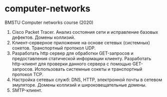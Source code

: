 # computer-networks
BMSTU Computer networks course (2020)

1. Cisco Packet Tracer. Анализ состояния сети и исправление базовых дефектов. Домены коллизий.
2. Клиент-серверное приложение на основе сетевых (системных) сокетов. Транспортный протокол UDP.  
3. Разработать http сервер для обработки GET-запросов и предоставления статической информации клиенту. Разработать http-клиент для проверки данного сервера с помощью GET-запросов. Использовать системные сокеты и транспортный протокол TCP. 
4. Настройка сетевых служб: DNS, HTTP, электронной почты в сетевом эмуляторе. Домены коллизий и широковещательные домены.
5. SMTP-клиент.
